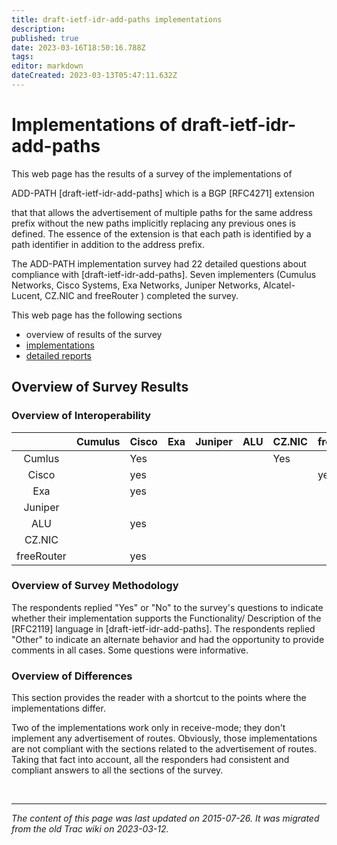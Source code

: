 ```yaml
---
title: draft-ietf-idr-add-paths implementations
description: 
published: true
date: 2023-03-16T18:50:16.788Z
tags: 
editor: markdown
dateCreated: 2023-03-13T05:47:11.632Z
---
```


# Implementations of draft-ietf-idr-add-paths
 This web page has the results of a survey of the implementations of

   ADD-PATH [draft-ietf-idr-add-paths] which is a BGP [RFC4271] extension

that that allows the advertisement of multiple paths for the same address prefix without the new paths implicitly replacing any previous ones is defined. The essence of the extension is that each path is identified by a path identifier in addition to the address prefix.

The ADD-PATH implementation survey had 22 detailed questions about compliance with [draft-ietf-idr-add-paths]. Seven implementers (Cumulus Networks, Cisco Systems, Exa Networks, Juniper Networks, Alcatel- Lucent, CZ.NIC and freeRouter ) completed the survey.

This web page has the following sections

 -   overview of results of the survey
 -   [implementations](/group/idr/implementations)
 -   [detailed reports](/group/idr/Add-Path) 

## Overview of Survey Results
### Overview of Interoperability 

|            |  Cumulus  |  Cisco  |  Exa  |  Juniper  |  ALU  |  CZ.NIC  | freeRouter  |
|:----------:|-----------|---------|-------|-----------|-------|----------|-------------|
| Cumlus     |           |  Yes    |       |           |       |   Yes    |             |
| Cisco      |           |  yes    |       |           |       |          |   yes       |
| Exa        |           |  yes    |       |           |       |          |             |
| Juniper    |           |         |       |           |       |          |             |
| ALU        |           |  yes    |       |           |       |          |             |
| CZ.NIC     |           |         |       |           |       |          |             |
| freeRouter |           |  yes    |       |           |       |          |             |

### Overview of Survey Methodology

   The respondents replied "Yes" or "No" to the survey's questions to indicate whether their implementation supports the Functionality/ Description of the [RFC2119] language in [draft-ietf-idr-add-paths]. The respondents replied "Other" to indicate an alternate behavior and had the opportunity to provide comments in all cases. Some questions were informative.

### Overview of Differences

   This section provides the reader with a shortcut to the points where the implementations differ.

   Two of the implementations work only in receive-mode; they don't implement any advertisement of routes. Obviously, those implementations are not compliant with the sections related to the advertisement of routes. Taking that fact into account, all the responders had consistent and compliant answers to all the sections of the survey.


&nbsp;
&nbsp;
&nbsp;

---

*The content of this page was last updated on 2015-07-26. It was migrated from the old Trac wiki on 2023-03-12.*